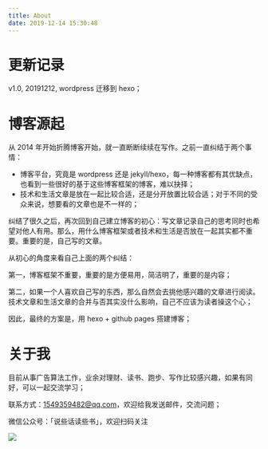 ```yaml
---
title: About
date: 2019-12-14 15:30:48
---
```


# 更新记录

v1.0, 20191212, wordpress 迁移到 hexo；

# 博客源起

从 2014 年开始折腾博客开始，就一直断断续续在写作。之前一直纠结于两个事情：

- 博客平台，究竟是 wordpress 还是 jekyll/hexo，每一种博客都有其优缺点，也看到一些很好的基于这些博客框架的博客，难以抉择；
- 技术和生活文章是放在一起比较合适，还是分开放置比较合适；对于不同的受众来说，想要看的文章也是不一样的；

纠结了很久之后，再次回到自己建立博客的初心：写文章记录自己的思考同时也希望对他人有用。那么，用什么博客框架或者技术和生活是否放在一起其实都不重要。重要的是，自己写的文章。

从初心的角度来看自己上面的两个纠结：

第一，博客框架不重要，重要的是方便易用，简洁明了，重要的是内容；

第二，如果一个人喜欢自己写的东西，那么自然会去挑他感兴趣的文章进行阅读。技术文章和生活文章的合并与否其实没什么影响，自己不应该为读者操这个心；

因此，最终的方案是，用 hexo + github pages 搭建博客；

# 关于我

目前从事广告算法工作，业余对理财、读书、跑步、写作比较感兴趣，如果有同好，可以一起交流学习；

联系方式：1549359482@qq.com，欢迎给我发送邮件，交流问题；

微信公众号：「说些话读些书」，欢迎扫码关注

![](/img/qrcode.png)

